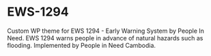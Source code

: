 # EWS-1294
Custom WP theme for EWS 1294 - Early Warning System by People In Need. EWS 1294 warns people in advance of natural hazards such as flooding. Implemented by People in Need Cambodia.
